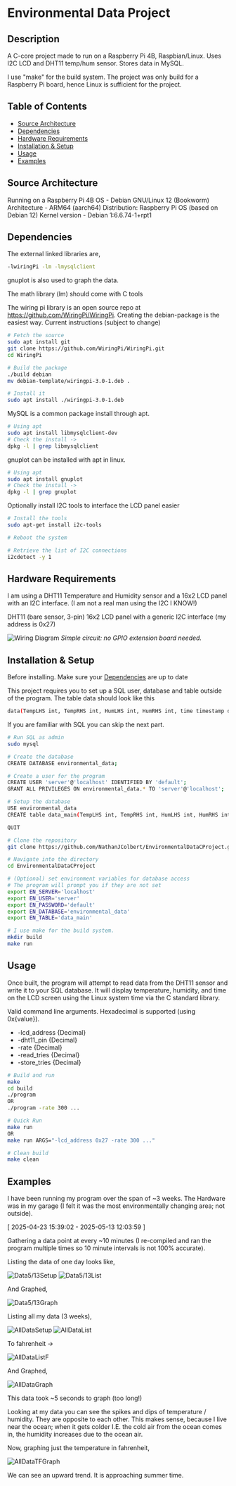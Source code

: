 # Environmental Data Project

## Description
A C-core project made to run on a Raspberry Pi 4B, Raspbian/Linux. Uses I2C LCD and DHT11 temp/hum sensor. Stores data in MySQL.

I use "make" for the build system. The project was only build for a Raspberry Pi board, hence Linux is sufficient for the project.

## Table of Contents

- [Source Architecture](#source-architecture)
- [Dependencies](#dependencies)
- [Hardware Requirements](#hardware-requirements)
- [Installation & Setup](#installation--setup)
- [Usage](#usage)
- [Examples](#examples)

## Source Architecture

Running on a Raspberry Pi 4B
OS - Debian GNU/Linux 12 (Bookworm)
Architecture - ARM64 (aarch64)
Distribution: Raspberry Pi OS (based on Debian 12)
Kernel version - Debian 1:6.6.74-1+rpt1

## Dependencies

The external linked libraries are,
```bash
-lwiringPi -lm -lmysqlclient
```

gnuplot is also used to graph the data.

The math library (lm) should come with C tools

The wiring pi library is an open source repo at https://github.com/WiringPi/WiringPi. Creating the debian-package is the easiest way. Current instructions (subject to change)
```bash
# Fetch the source
sudo apt install git
git clone https://github.com/WiringPi/WiringPi.git
cd WiringPi

# Build the package
./build debian
mv debian-template/wiringpi-3.0-1.deb .

# Install it
sudo apt install ./wiringpi-3.0-1.deb
```

MySQL is a common package install through apt. 
```bash
# Using apt
sudo apt install libmysqlclient-dev
# Check the install ->
dpkg -l | grep libmysqlclient
```

gnuplot can be installed with apt in linux.
```bash
# Using apt
sudo apt install gnuplot
# Check the install ->
dpkg -l | grep gnuplot
```

Optionally install I2C tools to interface the LCD panel easier
```bash
# Install the tools
sudo apt-get install i2c-tools

# Reboot the system

# Retrieve the list of I2C connections
i2cdetect -y 1
```

## Hardware Requirements
I am using a DHT11 Temperature and Humidity sensor and a 16x2 LCD panel with an I2C interface. (I am not a real man using the I2C I KNOW!)

DHT11 (bare sensor, 3-pin)
16x2 LCD panel with a generic I2C interface (my address is 0x27)

![Wiring Diagram](images/WiringDiagram.png)
*Simple circuit: no GPIO extension board needed.*

## Installation & Setup
Before installing. Make sure your [Dependencies](#dependencies) are up to date

This project requires you to set up a SQL user, database and table outside of the program.
The table data should look like this
```bash
data(TempLHS int, TempRHS int, HumLHS int, HumRHS int, time timestamp default current_timestamp);
```
If you are familiar with SQL you can skip the next part.

```bash
# Run SQL as admin
sudo mysql

# Create the database
CREATE DATABASE environmental_data;

# Create a user for the program
CREATE USER 'server'@'localhost' IDENTIFIED BY 'default';
GRANT ALL PRIVILEGES ON environmental_data.* TO 'server'@'localhost';

# Setup the database
USE environmental_data
CREATE table data_main(TempLHS int, TempRHS int, HumLHS int, HumRHS int, time timestamp default current_timestamp);

QUIT
```

```bash
# Clone the repository
git clone https://github.com/NathanJColbert/EnvironmentalDataCProject.git

# Navigate into the directory
cd EnvironmentalDataCProject

# (Optional) set environment variables for database access
# The program will prompt you if they are not set
export EN_SERVER='localhost'
export EN_USER='server'
export EN_PASSWORD='default'
export EN_DATABASE='environmental_data'
export EN_TABLE='data_main'

# I use make for the build system.
mkdir build
make run
```

## Usage
Once built, the program will attempt to read data from the DHT11 sensor and write it to your SQL database. It will display temperature, humidity, and time on the LCD screen using the Linux system time via the C standard library.

Valid command line arguments. Hexadecimal is supported (using 0x{value}).
- -lcd_address {Decimal}
- -dht11_pin {Decimal}
- -rate {Decimal}
- -read_tries {Decimal}
- -store_tries {Decimal}

```bash
# Build and run
make
cd build
./program
OR
./program -rate 300 ...

# Quick Run
make run
OR
make run ARGS="-lcd_address 0x27 -rate 300 ..."

# Clean build
make clean
```

## Examples
I have been running my program over the span of ~3 weeks. The Hardware was in my garage (I felt it was the most environmentally changing area; not outside).

[ 2025-04-23 15:39:02 - 2025-05-13 12:03:59 ]

Gathering a data point at every ~10 minutes (I re-compiled and ran the program multiple times so 10 minute intervals is not 100% accurate).

Listing the data of one day looks like,

![Data5/13Setup](images/Data5_13Setup.PNG)
![Data5/13List](images/Data5_13List.PNG)

And Graphed,

![Data5/13Graph](images/Data5_13Graph.PNG)

Listing all my data (3 weeks),

![AllDataSetup](images/AllDataSetup.PNG)
![AllDataList](images/AllDataList.PNG)

To fahrenheit ->

![AllDataListF](images/AllDataListF.PNG)

And Graphed,

![AllDataGraph](images/AllDataGraph.PNG)

This data took ~5 seconds to graph (too long!)

Looking at my data you can see the spikes and dips of temperature / humidity. They are opposite to each other. This makes sense, because I live near the ocean; when it gets colder I.E. the cold air from the ocean comes in, the humidity increases due to the ocean air.

Now, graphing just the temperature in fahrenheit,

![AllDataTFGraph](images/AllDataTFGraph.PNG)

We can see an upward trend. It is approaching summer time.
 